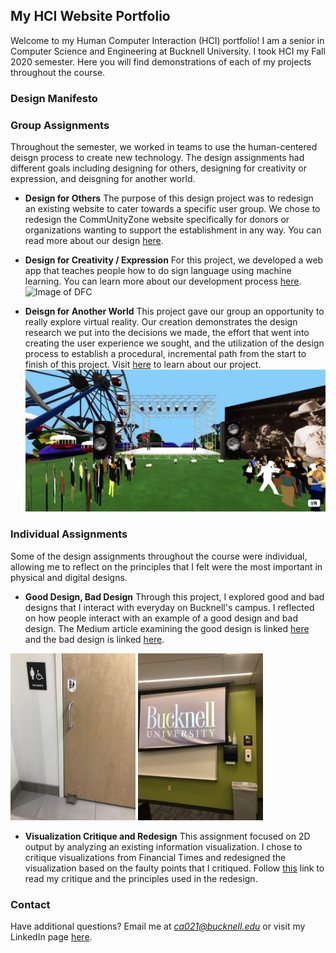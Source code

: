 ## My HCI Website Portfolio

Welcome to my Human Computer Interaction (HCI) portfolio! I am a senior in Computer Science and Engineering at Bucknell University. I took HCI my Fall 2020 semester. Here you will find demonstrations of each of my projects throughout the course.


### Design Manifesto




### Group Assignments

Throughout the semester, we worked in teams to use the human-centered deisgn process to create new technology. The design assignments had different goals including designing for others, designing for creativity or expression, and deisgning for another world. 


- **Design for Others** The purpose of this design project was to redesign an existing website to cater towards a specific user group. We chose to redesign the CommUnityZone website specifically for donors or organizations wanting to support the establishment in any way. You can read more about our design [here](https://medium.com/@dad044/design-for-others-group-3-111cefff8095).

- **Design for Creativity / Expression** For this project, we developed a web app that teaches people how to do sign language using machine learning. You can learn more about our development process [here](https://medium.com/@dbm030/hci-project-sign-language-fc13548bf04a).
![Image of DFC](https://vimeo.com/470004448)

- **Deisgn for Another World** This project gave our group an opportunity to really explore virtual reality. Our creation demonstrates the design research we put into the decisions we made, the effort that went into creating the user experience we sought, and the utilization of the design process to establish a procedural, incremental path from the start to finish of this project. Visit [here](https://ca021.medium.com/design-for-another-world-creating-a-virtual-concert-35d5d80e0f4b) to learn about our project.
![Image of DFAW](/images/virtualreality.jpg)


### Individual Assignments

Some of the design assignments throughout the course were individual, allowing me to reflect on the principles that I felt were the most important in physical and digital designs.

- **Good Design, Bad Design** Through this project, I explored good and bad designs that I interact with everyday on Bucknell's campus. I reflected on how people interact with an example of a good design and bad design. The Medium article examining the good design is linked [here](https://ca021.medium.com/good-design-7293a5a13ceb) and the bad design is linked [here](https://ca021.medium.com/bad-design-sanitation-station-dfdf57ff8f02).

![Good Design](/images/gooddesign.jpeg) ![Bad Design](/images/baddesignn.jpeg)
 

- **Visualization Critique and Redesign** This assignment focused on 2D output by analyzing an existing information visualization. I chose to critique visualizations from Financial Times and redesigned the visualization based on the faulty points that I critiqued. Follow [this](https://ca021.medium.com/design-critique-redesign-290d87ce4e5b) link to read my critique and the principles used in the redesign.


### Contact

Have additional questions? Email me at *ca021@bucknell.edu* or visit my LinkedIn page [here](https://www.linkedin.com/in/courtney-andree-206345150). 
